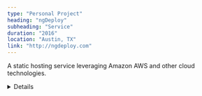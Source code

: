 ```yaml
---
type: "Personal Project"
heading: "ngDeploy"
subheading: "Service"
duration: "2016"
location: "Austin, TX"
link: "http://ngdeploy.com"
---
```


A static hosting service leveraging Amazon AWS and other cloud technologies.

<details class="hidden-print">
</details>